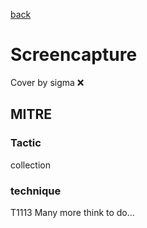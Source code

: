 [back](../index.md)
# Screencapture
Cover by sigma :x: 
## MITRE
### Tactic
collection
### technique
T1113
Many more think to do...